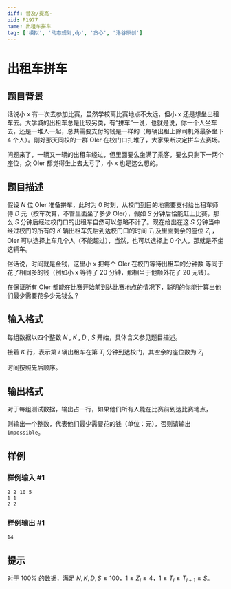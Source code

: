 ```yaml
---
diff: 普及/提高-
pid: P1977
name: 出租车拼车
tag: ['模拟', '动态规划,dp', '贪心', '洛谷原创']
---
```

# 出租车拼车
## 题目背景

话说小 x 有一次去参加比赛，虽然学校离比赛地点不太远，但小 x 还是想坐出租车去。大学城的出租车总是比较另类，有“拼车”一说，也就是说，你一个人坐车去，还是一堆人一起，总共需要支付的钱是一样的（每辆出租上除司机外最多坐下 $4$ 个人）。刚好那天同校的一群 OIer 在校门口扎堆了，大家果断决定拼车去赛场。

问题来了，一辆又一辆的出租车经过，但里面要么坐满了乘客，要么只剩下一两个座位，众 OIer 都觉得坐上去太亏了，小 x 也是这么想的。
## 题目描述

假设 $N$ 位 OIer 准备拼车，此时为 $0$ 时刻，从校门到目的地需要支付给出租车师傅 $D$ 元（按车次算，不管里面坐了多少 OIer），假如 $S$ 分钟后恰能赶上比赛，那么 $S$ 分钟后经过校门口的出租车自然可以忽略不计了。现在给出在这 $S$ 分钟当中经过校门的所有的 $K$ 辆出租车先后到达校门口的时间 $T_i$  及里面剩余的座位 $Z_i$
，OIer 可以选择上车几个人（不能超过），当然，也可以选择上 $0$ 个人，那就是不坐这辆车。

俗话说，时间就是金钱，这里小 x 把每个 OIer 在校门等待出租车的分钟数 等同于花了相同多的钱（例如小 x 等待了 $20$ 分钟，那相当于他额外花了 $20$ 元钱）。

在保证所有 OIer 都能在比赛开始前到达比赛地点的情况下，聪明的你能计算出他们最少需要花多少元钱么？
## 输入格式

每组数据以四个整数 $N$ , $K$ , $D$ , $S$ 开始，具体含义参见题目描述。

接着 $K$ 行，表示第 $i$ 辆出租车在第 $T_i$ 分钟到达校门，其空余的座位数为 $Z_i$

时间按照先后顺序。
## 输出格式

对于每组测试数据，输出占一行，如果他们所有人能在比赛前到达比赛地点，

则输出一个整数，代表他们最少需要花的钱（单位：元），否则请输出 `impossible`。
## 样例

### 样例输入 #1
```
2 2 10 5
1 1
2 2

```
### 样例输出 #1
```
14

```
## 提示

对于 $100\%$ 的数据，满足 $N,K,D,S \le 100$，$1 \le Z_i \le 4$，$1 \le T_i \le T_{i+1} \le S$。
